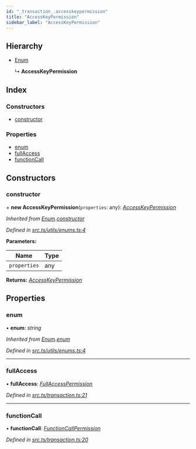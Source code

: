 ```yaml
---
id: "_transaction_.accesskeypermission"
title: "AccessKeyPermission"
sidebar_label: "AccessKeyPermission"
---
```


## Hierarchy

* [Enum](_utils_enums_.enum.md)

  ↳ **AccessKeyPermission**

## Index

### Constructors

* [constructor](_transaction_.accesskeypermission.md#constructor)

### Properties

* [enum](_transaction_.accesskeypermission.md#enum)
* [fullAccess](_transaction_.accesskeypermission.md#fullaccess)
* [functionCall](_transaction_.accesskeypermission.md#functioncall)

## Constructors

###  constructor

\+ **new AccessKeyPermission**(`properties`: any): *[AccessKeyPermission](_transaction_.accesskeypermission.md)*

*Inherited from [Enum](_utils_enums_.enum.md).[constructor](_utils_enums_.enum.md#constructor)*

*Defined in [src.ts/utils/enums.ts:4](https://github.com/nearprotocol/nearlib/blob/36a8ddc/src.ts/utils/enums.ts#L4)*

**Parameters:**

Name | Type |
------ | ------ |
`properties` | any |

**Returns:** *[AccessKeyPermission](_transaction_.accesskeypermission.md)*

## Properties

###  enum

• **enum**: *string*

*Inherited from [Enum](_utils_enums_.enum.md).[enum](_utils_enums_.enum.md#enum)*

*Defined in [src.ts/utils/enums.ts:4](https://github.com/nearprotocol/nearlib/blob/36a8ddc/src.ts/utils/enums.ts#L4)*

___

###  fullAccess

• **fullAccess**: *[FullAccessPermission](_transaction_.fullaccesspermission.md)*

*Defined in [src.ts/transaction.ts:21](https://github.com/nearprotocol/nearlib/blob/36a8ddc/src.ts/transaction.ts#L21)*

___

###  functionCall

• **functionCall**: *[FunctionCallPermission](_transaction_.functioncallpermission.md)*

*Defined in [src.ts/transaction.ts:20](https://github.com/nearprotocol/nearlib/blob/36a8ddc/src.ts/transaction.ts#L20)*
